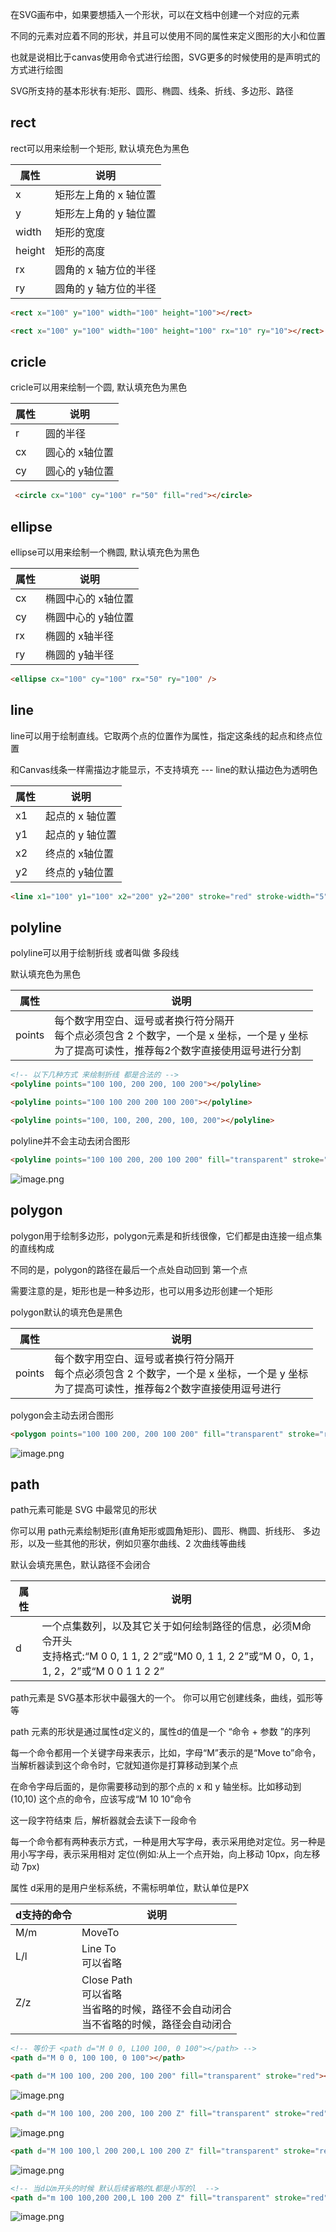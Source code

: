 在SVG画布中，如果要想插入一个形状，可以在文档中创建一个对应的元素

不同的元素对应着不同的形状，并且可以使用不同的属性来定义图形的大小和位置

也就是说相比于canvas使用命令式进行绘图，SVG更多的时候使用的是声明式的方式进行绘图

SVG所支持的基本形状有:矩形、圆形、椭圆、线条、折线、多边形、路径



## rect

rect可以用来绘制一个矩形, 默认填充色为黑色

| 属性   | 说明                  |
| ------ | --------------------- |
| x      | 矩形左上⻆的 x 轴位置 |
| y      | 矩形左上⻆的 y 轴位置 |
| width  | 矩形的宽度            |
| height | 矩形的高度            |
| rx     | 圆⻆的 x 轴方位的半径 |
| ry     | 圆⻆的 y 轴方位的半径 |

```html
<rect x="100" y="100" width="100" height="100"></rect>

<rect x="100" y="100" width="100" height="100" rx="10" ry="10"></rect>
```



## cricle

cricle可以用来绘制一个圆, 默认填充色为黑色

| 属性 | 说明           |
| ---- | -------------- |
| r    | 圆的半径       |
| cx   | 圆心的 x轴位置 |
| cy   | 圆心的 y轴位置 |

```html
 <circle cx="100" cy="100" r="50" fill="red"></circle>
```



## ellipse

ellipse可以用来绘制一个椭圆, 默认填充色为黑色

| 属性 | 说明               |
| ---- | ------------------ |
| cx   | 椭圆中心的 x轴位置 |
| cy   | 椭圆中心的 y轴位置 |
| rx   | 椭圆的 x轴半径     |
| ry   | 椭圆的 y轴半径     |

```html
<ellipse cx="100" cy="100" rx="50" ry="100" />
```



## line

line可以用于绘制直线。它取两个点的位置作为属性，指定这条线的起点和终点位置

和Canvas线条一样需描边才能显示，不支持填充 --- line的默认描边色为透明色

| 属性 | 说明            |
| ---- | --------------- |
| x1   | 起点的 x 轴位置 |
| y1   | 起点的 y 轴位置 |
| x2   | 终点的 x轴位置  |
| y2   | 终点的 y轴位置  |

```html
<line x1="100" y1="100" x2="200" y2="200" stroke="red" stroke-width="5"></line>
```



## polyline

polyline可以用于绘制折线 或者叫做 多段线

默认填充色为黑色

| 属性   | 说明                                                         |
| ------ | ------------------------------------------------------------ |
| points | 每个数字用空白、逗号或者换行符分隔开<br />每个点必须包含 2 个数字，一个是 x 坐标，一个是 y 坐标<br />为了提高可读性，推荐每2个数字直接使用逗号进行分割 |

```html
<!-- 以下几种方式 来绘制折线 都是合法的 -->
<polyline points="100 100, 200 200, 100 200"></polyline>

<polyline points="100 100 200 200 100 200"></polyline>

<polyline points="100, 100, 200, 200, 100, 200"></polyline>
```



polyline并不会主动去闭合图形

```html
<polyline points="100 100 200, 200 100 200" fill="transparent" stroke="red"></polyline>
```

![image.png](https://s2.loli.net/2022/10/25/v4q1tSFa26ibKB5.png)



## polygon

polygon用于绘制多边形，polygon元素是和折线很像，它们都是由连接一组点集的直线构成

不同的是，polygon的路径在最后一个点处自动回到 第一个点

需要注意的是，矩形也是一种多边形，也可以用多边形创建一个矩形

polygon默认的填充色是黑色

| 属性   | 说明                                                         |
| ------ | ------------------------------------------------------------ |
| points | 每个数字用空白、逗号或者换行符分隔开<br />每个点必须包含 2 个数字，一个是 x 坐标，一个是 y 坐标<br />为了提高可读性，推荐每2个数字直接使用逗号进行 |



polygon会主动去闭合图形

```html
<polygon points="100 100 200, 200 100 200" fill="transparent" stroke="red"></polygon>
```

![image.png](https://s2.loli.net/2022/10/25/j7SNA8CLit5kT2h.png)



## path

path元素可能是 SVG 中最常⻅的形状

你可以用 path元素绘制矩形(直⻆矩形或圆⻆矩形)、圆形、椭圆、折线形、 多边形，以及一些其他的形状，例如⻉塞尔曲线、2 次曲线等曲线

 默认会填充黑色，默认路径不会闭合

| 属性 | 说明                                                         |
| ---- | ------------------------------------------------------------ |
| d    | 一个点集数列，以及其它关于如何绘制路径的信息，必须M命令开头<br />支持格式:“M 0 0, 1 1, 2 2”或“M0 0, 1 1, 2 2”或“M 0，0, 1，1, 2，2”或“M 0 0 1 1 2 2” |



path元素是 SVG基本形状中最强大的一个。 你可以用它创建线条，曲线，弧形等等

path 元素的形状是通过属性d定义的，属性d的值是一个 “命令 + 参数 ”的序列

每一个命令都用一个关键字母来表示，比如，字母“M”表示的是“Move to”命令，当解析器读到这个命令时，它就知道你是打算移动到某个点

在命令字母后面的，是你需要移动到的那个点的 x 和 y 轴坐标。比如移动到 (10,10) 这个点的命令，应该写成“M 10 10”命令

这一段字符结束 后，解析器就会去读下一段命令

每一个命令都有两种表示方式，一种是用大写字母，表示采用绝对定位。另一种是用小写字母，表示采用相对 定位(例如:从上一个点开始，向上移动 10px，向左移动 7px)

属性 d采用的是用户坐标系统，不需标明单位，默认单位是PX

| d支持的命令 | 说明                                                         |
| ----------- | ------------------------------------------------------------ |
| M/m         | MoveTo                                                       |
| L/l         | Line To<br />可以省略                                        |
| Z/z         | Close Path<br />可以省略 <br />当省略的时候，路径不会自动闭合<br />当不省略的时候，路径会自动闭合 |

```html
<!-- 等价于 <path d="M 0 0, L100 100, 0 100"></path> -->
<path d="M 0 0, 100 100, 0 100"></path>
```



```html
<path d="M 100 100, 200 200, 100 200" fill="transparent" stroke="red"></path>
```

![image.png](https://s2.loli.net/2022/10/25/BSjMUNAJPnGTCV1.png)



```html
<path d="M 100 100, 200 200, 100 200 Z" fill="transparent" stroke="red"></path>
```

![image.png](https://s2.loli.net/2022/10/25/Ij3qz2NScePfBEH.png)



```html
<path d="M 100 100,l 200 200,L 100 200 Z" fill="transparent" stroke="red"></path>
```

![image.png](https://s2.loli.net/2022/10/25/3BC6cUaYXkmfKgE.png)



```html
<!-- 当d以m开头的时候 默认后续省略的L都是小写的l  -->
<path d="m 100 100,200 200,L 100 200 Z" fill="transparent" stroke="red"></path>
```

![image.png](https://s2.loli.net/2022/10/25/3BC6cUaYXkmfKgE.png)


